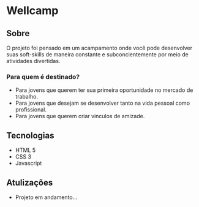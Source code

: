 # Wellcamp 

## Sobre 

O projeto foi pensado em um acampamento onde você pode desenvolver suas soft-skills de maneira constante e subconcientemente por meio de atividades divertidas.

### Para quem é destinado? 

- Para jovens que querem ter sua primeira oportunidade no mercado de trabalho.
- Para jovens que desejam se desenvolver tanto na vida pessoal como profissional.
- Para jovens que querem criar vinculos de amizade.
## Tecnologias

- HTML 5
- CSS 3 
- Javascript

## Atulizações

- Projeto em andamento...